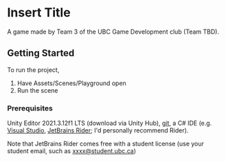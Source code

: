 ﻿# Insert Title
A game made by Team 3 of the UBC Game Development club (Team TBD).

## Getting Started

To run the project,
1. Have Assets/Scenes/Playground open
2. Run the scene

### Prerequisites

Unity Editor 2021.3.12f1 LTS (download via Unity Hub), [git](http://git-scm.com), a C# IDE (e.g. [Visual Studio](https://visualstudio.microsoft.com), [JetBrains Rider](https://jetbrains.com/rider/); I'd personally recommend Rider).

Note that JetBrains Rider comes free with a student license (use your student email, such as xxxx@student.ubc.ca)
